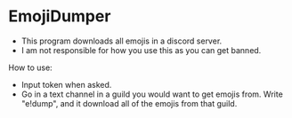 # EmojiDumper
- This program downloads all emojis in a discord server.
- I am not responsible for how you use this as you can get banned.

How to use:
- Input token when asked.
- Go in a text channel in a guild you would want to get emojis from. Write "e!dump", and it download all of the emojis from that guild.
